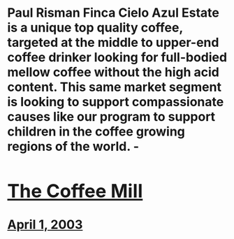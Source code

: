 # Paul Risman Finca Cielo Azul Estate is a unique top quality coffee, targeted at the middle to upper-end coffee drinker looking for full-bodied mellow coffee without the high acid content. This same market segment is looking to support compassionate causes like our program to support children in the coffee growing regions of the world. - [<h2>The Coffee Mill</h2>April 1, 2003](https://ineedcoffee.com/the-coffee-mill/)